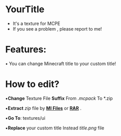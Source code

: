 # YourTitle
+ It's a texture for MCPE
+ If you see a problem , please report to me!

# Features:
• You can change Minecraft title to your custom title!

# How to edit?

:black_small_square:**Change** Texture File **Suffix** From *.mcpack* To *.zip

:black_small_square:**Extract** *zip* file by [**MI Files**](https://play.google.com/store/apps/details?id=com.mi.android.globalFileexplorer) or [**RAR**](https://play.google.com/store/apps/details?id=com.rarlab.rar) .

:black_small_square:**Go To**: textures/ui

:black_small_square:**Replace** your custom title Instead *title.png* file
